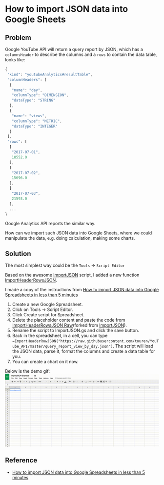 # How to import JSON data into Google Sheets

## Problem
Google YouTube API will return a query report by JSON, which has a `columnsHeader` to describe the columns and a `rows` to contain the data table, looks like:
```javascript
{
 "kind": "youtubeAnalytics#resultTable",
 "columnHeaders": [
  {
   "name": "day",
   "columnType": "DIMENSION",
   "dataType": "STRING"
  },
  {
   "name": "views",
   "columnType": "METRIC",
   "dataType": "INTEGER"
  }
 ],
 "rows": [
  [
   "2017-07-01",
   18552.0
  ],
  [
   "2017-07-02",
   15696.0
  ],
  [
   "2017-07-03",
   21593.0
  ],
  ...
}
```

Google Analytics API reports the similar way. 

How can we import such JSON data into Google Sheets, where we could manipulate the data, e.g. doing calculation, making some charts.

## Solution
The most simplest way could be the `Tools` -> `Script Editor`

Based on the awesome [ImportJSON] script, I added a new function [ImportHeaderRowsJSON].

I made a copy of the instructions from [How to import JSON data into Google Spreadsheets in less than 5 minutes]

1. Create a new Google Spreadsheet.
1. Click on Tools -> Script Editor.
1. Click Create script for Spreadsheet.
1. Delete the placeholder content and paste the code from [ImportHeaderRowsJSON Raw](forked from [ImportJSON]).
1. Rename the script to ImportJSON.gs and click the save button.
1. Back in the spreadsheet, in a cell, you can type `=ImportHeaderRowJSON("https://raw.githubusercontent.com/touren/YouTube_API/master/query_report_view_by_day.json")`. The script will load the JSON data, parse it, format the columns and create a data table for you.
1. You can create a chart on it now.

Below is the demo gif:
![Import Demo](importJSON.gif)


## Reference
* [How to import JSON data into Google Spreadsheets in less than 5 minutes]

[How to import JSON data into Google Spreadsheets in less than 5 minutes]: https://medium.com/@paulgambill/how-to-import-json-data-into-google-spreadsheets-in-less-than-5-minutes-a3fede1a014a

[ImportHeaderRowsJSON Raw]: https://raw.githubusercontent.com/touren/YouTube_API/master/importJSON.gs
[ImportHeaderRowsJSON]: https://github.com/touren/YouTube_API/blob/master/importJSON.gs#L99
[ImportJSON]: https://gist.github.com/chrislkeller/5719258

